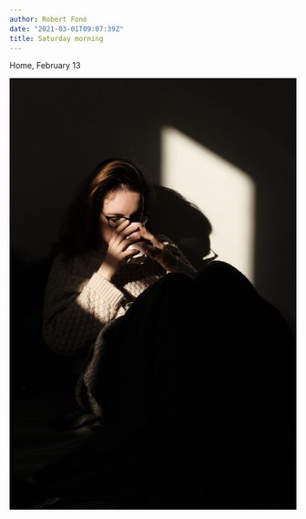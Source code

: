```yaml
---
author: Robert Fonó
date: "2021-03-01T09:07:39Z"
title: Saturday morning
---
```


Home, February 13

![](4413F914-BB38-4551-8DCB-95DB603EBE3B.jpeg)
